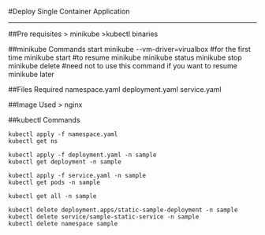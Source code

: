 #Deploy Single Container Application
_____________________________________

##Pre requisites
    > minikube
    >kubectl binaries

##minikube Commands
    start minikube --vm-driver=virualbox #for the first time
    minikube start #to resume minikube
    minikube status
    minikube stop
    minikube delete #need not to use this command if you want to resume minikube later

##Files Required
    namespace.yaml
    deployment.yaml
    service.yaml

##Image Used
    > nginx

##kubectl Commands

    kubectl apply -f namespace.yaml
    kubectl get ns

    kubectl apply -f deployment.yaml -n sample
    kubectl get deployment -n sample

    kubectl apply -f service.yaml -n sample
    kubectl get pods -n sample

    kubectl get all -n sample

    kubectl delete deployment.apps/static-sample-deployment -n sample
    kubectl delete service/sample-static-service -n sample
    kubectl delete namespace sample
